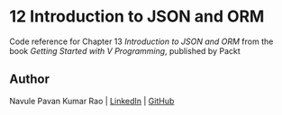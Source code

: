 # 12 Introduction to JSON and ORM

Code reference for Chapter 13 *Introduction to JSON and ORM* from the book *Getting Started with V Programming*, published by Packt

## Author

Navule Pavan Kumar Rao | [LinkedIn](https://www.linkedin.com/in/navule/) | [GitHub](https://www.github.com/windson)
